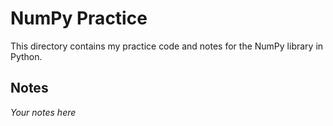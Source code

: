 # NumPy Practice

This directory contains my practice code and notes for the NumPy library in Python.

## Notes

*Your notes here*
